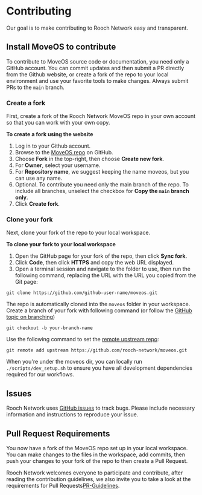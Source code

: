 
# Contributing

Our goal is to make contributing to Rooch Network easy and transparent.

## Install MoveOS to contribute

To contribute to MoveOS source code or documentation, you need only a GitHub account. You can commit updates and then submit a PR directly from the Github website, or create a fork of the repo to your local environment and use your favorite tools to make changes. Always submit PRs to the `main` branch.

### Create a fork

First, create a fork of the Rooch Network MoveOS repo in your own account so that you can work with your own copy.

**To create a fork using the website**

1. Log in to your Github account.
1. Browse to the [MoveOS repo](https://github.com/rooch-network/moveos) on GitHub.
1. Choose **Fork** in the top-right, then choose **Create new fork**.
1. For **Owner**, select your username.
1. For **Repository name**, we suggest keeping the name moveos, but you can use any name. 
1. Optional. To contribute you need only the main branch of the repo. To include all branches, unselect the checkbox for **Copy the `main` branch only**.
1. Click **Create fork**.

### Clone your fork

Next, clone your fork of the repo to your local workspace.

**To clone your fork to your local workspace**
1. Open the GitHub page for your fork of the repo, then click **Sync fork**.
1. Click **Code**, then click **HTTPS** and copy the web URL displayed.
1. Open a terminal session and navigate to the folder to use, then run the following command, replacing the URL with the URL you copied from the Git page:

`git clone https://github.com/github-user-name/moveos.git`

The repo is automatically cloned into the `moveos` folder in your workspace.
Create a branch of your fork with following command (or follow the [GitHub topic on branching](https://docs.github.com/en/pull-requests/collaborating-with-pull-requests/proposing-changes-to-your-work-with-pull-requests/creating-and-deleting-branches-within-your-repository))

`git checkout -b your-branch-name`

Use the following command to set the [remote upstream repo](https://docs.github.com/en/pull-requests/collaborating-with-pull-requests/working-with-forks/configuring-a-remote-repository-for-a-fork):

`git remote add upstream https://github.com/rooch-network/moveos.git`

When you're under the moveos dir, you can locally run `./scripts/dev_setup.sh` to ensure you have all development dependencies required for our workflows.

## Issues

Rooch Network uses [GitHub issues](https://github.com/rooch-network/moveos/issues) to track bugs. Please include necessary information and instructions to reproduce your issue.


## Pull Request Requirements

You now have a fork of the MoveOS repo set up in your local workspace. You can make changes to the files in the workspace, add commits, then push your changes to your fork of the repo to then create a Pull Request.

Rooch Network welcomes everyone to participate and contribute, after reading the contribution guidelines, we also invite you to take a look at the requirements for Pull Requests[PR-Guidelines](./docs/pr-requirements.md). 


